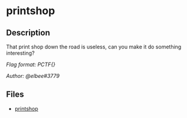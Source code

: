 # printshop

## Description

That print shop down the road is useless, can you make it do something interesting?

*Flag format: PCTF{}*

*Author: @elbee#3779*

## Files

* [printshop](files/printshop)

